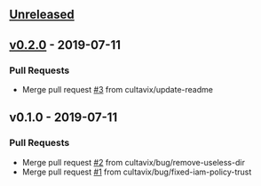 <a name="unreleased"></a>
## [Unreleased]


<a name="v0.2.0"></a>
## [v0.2.0] - 2019-07-11
### Pull Requests
- Merge pull request [#3](https://github.com/cultavix/aws-ec2-instance-example-terraform/issues/3) from cultavix/update-readme


<a name="v0.1.0"></a>
## v0.1.0 - 2019-07-11
### Pull Requests
- Merge pull request [#2](https://github.com/cultavix/aws-ec2-instance-example-terraform/issues/2) from cultavix/bug/remove-useless-dir
- Merge pull request [#1](https://github.com/cultavix/aws-ec2-instance-example-terraform/issues/1) from cultavix/bug/fixed-iam-policy-trust


[Unreleased]: https://github.com/cultavix/aws-ec2-instance-example-terraform/compare/v0.2.0...HEAD
[v0.2.0]: https://github.com/cultavix/aws-ec2-instance-example-terraform/compare/v0.1.0...v0.2.0
